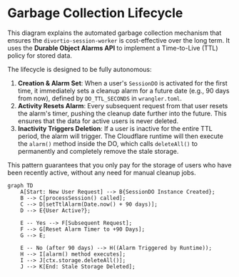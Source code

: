 # Garbage Collection Lifecycle

This diagram explains the automated garbage collection mechanism that ensures the `divortio-session-worker` is
cost-effective over the long term. It uses the **Durable Object Alarms API** to implement a Time-to-Live (TTL) policy
for stored data.

The lifecycle is designed to be fully autonomous:

1. **Creation & Alarm Set**: When a user's `SessionDO` is activated for the first time, it immediately sets a cleanup
   alarm for a future date (e.g., 90 days from now), defined by `DO_TTL_SECONDS` in `wrangler.toml`.
2. **Activity Resets Alarm**: Every subsequent request from that user resets the alarm's timer, pushing the cleanup date
   further into the future. This ensures that the data for active users is never deleted.
3. **Inactivity Triggers Deletion**: If a user is inactive for the entire TTL period, the alarm will trigger. The
   Cloudflare runtime will then execute the `alarm()` method inside the DO, which calls `deleteAll()` to permanently and
   completely remove the stale storage.

This pattern guarantees that you only pay for the storage of users who have been recently active, without any need for
manual cleanup jobs.

```mermaid
graph TD
    A[Start: New User Request] --> B{SessionDO Instance Created};
    B --> C[processSession() called];
    C --> D[setTtlAlarm(Date.now() + 90 days)];
    D --> E{User Active?};

    E -- Yes --> F[Subsequent Request];
    F --> G[Reset Alarm Timer to +90 Days];
    G --> E;

    E -- No (after 90 days) --> H((Alarm Triggered by Runtime));
    H --> I[alarm() method executes];
    I --> J[ctx.storage.deleteAll()];
    J --> K[End: Stale Storage Deleted];
```